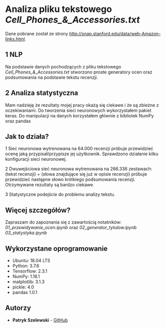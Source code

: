 # Analiza pliku tekstowego *Cell_Phones_&_Accessories.txt*

Dane pobrane został ze strony http://snap.stanford.edu/data/web-Amazon-links.html.

## 1 NLP
Na podstawie danych pochodzących z pliku tekstowego *Cell_Phones_&_Accessories.txt* stworzono proste generatory ocen oraz podsumowania na podstawie tekstu recenzji. 

## 2 Analiza statystyczna

Mam nadzieję że rezultaty mojej pracy okażą się ciekawe i że są zbieżne z oczekiwaniami. Do tworzenia sieci neuronowych wykorzystałem pakiet keras. Do manipulacji na danych korzystałem głównie z bibliotek NumPy oraz pandas

## Jak to działa?

1 Sieć neuronowa wytrenowana na 64.000 recenzji próbuje przewidzieć ocenę jaką przypisał/przypisze jej użytkownik. Sprawdzono działanie kilku konfiguracji sieci neuronowej.

2 Dwuwejściowa sieć neuronowa wytrenowana na 266.336 zestawach: (tekst recenzji) + (słowa znajdujące się już w opisie recenzji) próbuje przewidzieć następne słowo krótkiego podsumowania recenzji. Otrzymywane rezultaty są bardzo ciekawe.

3 Statystyczne podejście do problemu analizy tekstu.

## Więcej szczegółów?

Zapraszam do zapoznania się z zawartością notatników: *01_przewidywanie_ocen.ipynb* oraz *02_generator_tytulow.ipynb* *03_statystyka.ipynb*

## Wykorzystane oprogramowanie

- Ubuntu:     18.04 LTS
- Python:     3.7.6
- Tensorflow: 2.3.1
- NumPy:      1.18.1
- matplotlib: 3.1.3
- pickle:     4.0
- pandas      1.0.1


## Autorzy

* **Patryk Szelewski** - [GitHub](https://github.com/pszelew)

